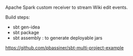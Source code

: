 Apache Spark custom receiver to stream Wiki edit events.

Build steps:
* sbt gen-idea
* sbt package
* sbt assembly : to generate deployable jars


https://github.com/pbassiner/sbt-multi-project-example